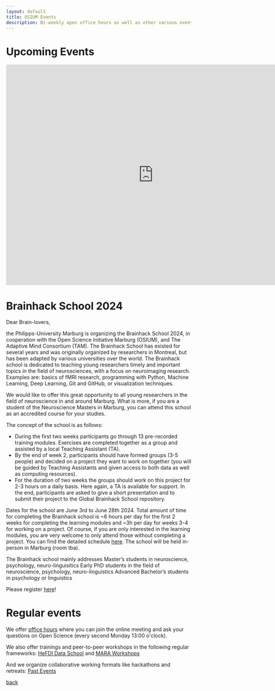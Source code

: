 ```yaml
---
layout: default
title: OSIUM Events
description: Bi-weekly open office hours as well as other various events.
---
```

# Upcoming Events

<iframe src="https://calendar.google.com/calendar/embed?height=600&amp;wkst=2&amp;hl=en&amp;src=osium.contact%40gmail.com&amp;ctz=Europe%2FBerlin" style="border-width:0" width="800" height="600" frameborder="0" scrolling="no"></iframe>

# Brainhack School 2024

Dear Brain-lovers,

the Philipps-University Marburg is organizing the Brainhack School 2024, in cooperation with the Open Science Initiative Marburg (OSIUM), and The Adaptive Mind Consortium (TAM). The Brainhack School has existed for several years and was originally organized by researchers in Montreal, but has been adapted by various universities over the world. The Brainhack school is dedicated to teaching young researchers timely and important topics in the field of neurosciences, with a focus on neuroimaging research. Examples are: basics of fMRI research, programming with Python, Machine Learning, Deep Learning, Git and GitHub, or visualization techniques. 

We would like to offer this great opportunity to all young researchers in the field of neuroscience in and around Marburg. What is more, if you are a student of the Neuroscience Masters in Marburg, you can attend this school as an accredited course for your studies.

The concept of the school is as follows:
* During the first two weeks participants go through 13 pre-recorded training modules. Exercises are completed together as a group and assisted by a local Teaching Assistant (TA). 
* By the end of week 2, participants should have formed groups (3-5 people) and decided on a project they want to work on together (you will be guided by Teaching Assistants and given access to both data as well as computing resources). 
* For the duration of two weeks the groups should work on this project for 2-3 hours on a daily basis. Here again, a TA is available for support. In the end, participants are asked to give a short presentation and to submit their project to the Global Brainhack School repository. 

Dates for the school are June 3rd to June 28th 2024. Total amount of time for completing the Brainhack school is ~6 hours per day for the first 2 weeks for completing the learning modules and ~3h per day for weeks 3-4 for working on a project. Of course, if you are only interested in the learning modules, you are very welcome to only attend those without completing a project. You can find the detailed schedule <a href="https://docs.google.com/document/d/1SjpsBHkMhMCrQt3zONjcvGxyh3pbBUzzjpqX_hAONQA/edit?usp=sharing">here</a>. The school will be held in-person in Marburg (room tba). 

The Brainhack school mainly addresses
Master’s students in neuroscience, psychology, neuro-linguisitics
Early PhD students in the field of neuroscience, psychology, neuro-linguistics
Advanced Bachelor’s students in psychology or linguistics 

Please register <a href="https://school-brainhack.github.io/register/">here</a>!



# Regular events
We offer <a href="https://webconf.hrz.uni-marburg.de/n/rooms/q2o-bf3-vtf-u8q/join">office hours</a> where you can join the online meeting and ask your questions on Open Science (every second Monday 13:00 o'clock). 

We also offer trainings and peer-to-peer workshops in the following regular frameworks: <a href="https://www.uni-marburg.de/en/hefdi/hefdi-data-event/hds">HeFDI Data School</a> and <a href="https://www.uni-marburg.de/en/mara/program/calendar-of-events">MARA Workshops</a>

And we organize collaborative working formats like hackathons and retreats: [Past Events](./past-events.md) 

[back](./)
